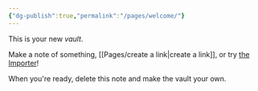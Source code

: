 ```yaml
---
{"dg-publish":true,"permalink":"/pages/welcome/"}
---
```


This is your new *vault*.

Make a note of something, [[Pages/create a link\|create a link]], or try [the Importer](https://help.obsidian.md/Plugins/Importer)!

When you're ready, delete this note and make the vault your own.